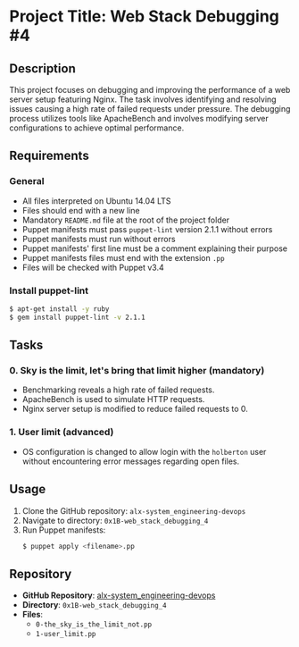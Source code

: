 # Project Title: Web Stack Debugging #4

## Description
This project focuses on debugging and improving the performance of a web server setup featuring Nginx. The task involves identifying and resolving issues causing a high rate of failed requests under pressure. The debugging process utilizes tools like ApacheBench and involves modifying server configurations to achieve optimal performance.

## Requirements
### General
- All files interpreted on Ubuntu 14.04 LTS
- Files should end with a new line
- Mandatory `README.md` file at the root of the project folder
- Puppet manifests must pass `puppet-lint` version 2.1.1 without errors
- Puppet manifests must run without errors
- Puppet manifests' first line must be a comment explaining their purpose
- Puppet manifests files must end with the extension `.pp`
- Files will be checked with Puppet v3.4
### Install puppet-lint
```bash
$ apt-get install -y ruby
$ gem install puppet-lint -v 2.1.1
```

## Tasks
### 0. Sky is the limit, let's bring that limit higher (mandatory)
- Benchmarking reveals a high rate of failed requests.
- ApacheBench is used to simulate HTTP requests.
- Nginx server setup is modified to reduce failed requests to 0.

### 1. User limit (advanced)
- OS configuration is changed to allow login with the `holberton` user without encountering error messages regarding open files.

## Usage
1. Clone the GitHub repository: `alx-system_engineering-devops`
2. Navigate to directory: `0x1B-web_stack_debugging_4`
3. Run Puppet manifests:
   ```bash
   $ puppet apply <filename>.pp
   ```

## Repository
- **GitHub Repository**: [alx-system_engineering-devops](https://github.com/Lelaabk/alx-system_engineering-devops/tree/main/0x1B-web_stack_debugging_4)
- **Directory**: `0x1B-web_stack_debugging_4`
- **Files**:
  - `0-the_sky_is_the_limit_not.pp`
  - `1-user_limit.pp`
